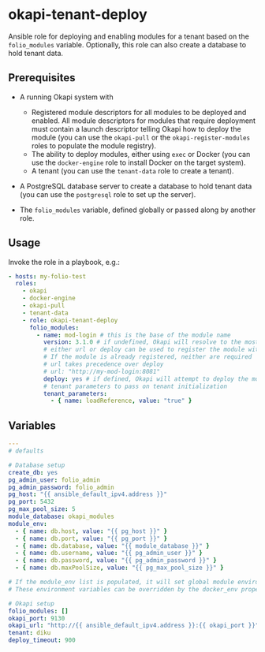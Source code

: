 # okapi-tenant-deploy

Ansible role for deploying and enabling modules for a tenant based on the `folio_modules` variable. Optionally, this role can also create a database to hold tenant data.

## Prerequisites

* A running Okapi system with
  * Registered module descriptors for all modules to be deployed and enabled. All module descriptors for modules that require deployment must contain a launch descriptor telling Okapi how to deploy the module (you can use the `okapi-pull` or the `okapi-register-modules` roles to populate the module registry).
  * The ability to deploy modules, either using `exec` or Docker (you can use the `docker-engine` role to install Docker on the target system).
  * A tenant (you can use the `tenant-data` role to create a tenant).

* A PostgreSQL database server to create a database to hold tenant data (you can use the `postgresql` role to set up the server).

* The `folio_modules` variable, defined globally or passed along by another role.

## Usage

Invoke the role in a playbook, e.g.:

```yaml
- hosts: my-folio-test
  roles:
    - okapi
    - docker-engine
    - okapi-pull
    - tenant-data
    - role: okapi-tenant-deploy
      folio_modules:
        - name: mod-login # this is the base of the module name
          version: 3.1.0 # if undefined, Okapi will resolve to the most recent version that satisfies dependencies
          # either url or deploy can be used to register the module with Okapi's /_/discovery service
          # If the module is already registered, neither are required
          # url takes precedence over deploy
          # url: "http://my-mod-login:8081"
          deploy: yes # if defined, Okapi will attempt to deploy the module using the launch descriptor embedded in the registered module descriptor
          # tenant parameters to pass on tenant initialization
          tenant_parameters:
            - { name: loadReference, value: "true" }
```

## Variables

```yaml
---
# defaults

# Database setup
create_db: yes
pg_admin_user: folio_admin
pg_admin_password: folio_admin
pg_host: "{{ ansible_default_ipv4.address }}"
pg_port: 5432
pg_max_pool_size: 5
module_database: okapi_modules
module_env:
  - { name: db.host, value: "{{ pg_host }}" }
  - { name: db.port, value: "{{ pg_port }}" }
  - { name: db.database, value: "{{ module_database }}" }
  - { name: db.username, value: "{{ pg_admin_user }}" }
  - { name: db.password, value: "{{ pg_admin_password }}" }
  - { name: db.maxPoolSize, value: "{{ pg_max_pool_size }}" }

# If the module_env list is populated, it will set global module environment variables
# These environment variables can be overridden by the docker_env property of the folio_modules entries

# Okapi setup
folio_modules: []
okapi_port: 9130
okapi_url: "http://{{ ansible_default_ipv4.address }}:{{ okapi_port }}"
tenant: diku
deploy_timeout: 900
```
